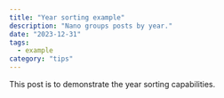 ```yaml
---
title: "Year sorting example"
description: "Nano groups posts by year."
date: "2023-12-31"
tags:
  - example
category: "tips"
---
```


This post is to demonstrate the year sorting capabilities.
